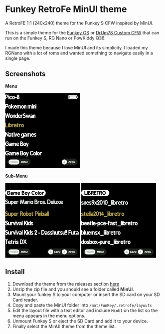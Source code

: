 # Funkey RetroFe MinUI theme
A RetroFE 1:1 (240x240) theme for the Funkey S CFW inspired by MinUI.

This is a simple theme for the [Funkey OS](https://github.com/FunKey-Project/FunKey-OS) or [DrUm78 Custom CFW](https://github.com/DrUm78/FunKey-OS) that can run on the Funkey S, RG Nano or PowKiddy Q36.

I made this theme because I love MinUI and its simplicity. I loaded my RGNano with a lot of roms and wanted something to navigate easily in a single page.

## Screenshots

**Menu**

![](https://github.com/toniremi/funkey_minui_theme/blob/main/Menu_1.PNG)

**Sub-Menu**

![](https://github.com/toniremi/funkey_minui_theme/blob/main/SubMenu_1.PNG)
![](https://github.com/toniremi/funkey_minui_theme/blob/main/SubMenu_2.PNG)

## Install

1. Download the theme from the releases section [here]() 
2. Unzip the zip file and you should see a folder called **MinUI**.
3. Mount your funkey S to your computer or insert the SD card on your SD Card reader.
4. Copy and paste the MinUI folder into `/mnt/FunKey/.retrofe/layouts`
5. Edit the layout file with a text editor and include `MinUI` on the list so the menu appears in the menu options.
6. Unmount Funkey S or eject the SD Card and add it to your device.
7. Finally select the MinUI theme from the theme list.
